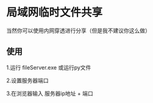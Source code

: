# 局域网临时文件共享

当然你可以使用内网穿透进行分享（但是我不建议你这么做）

## 使用

1.运行 fileServer.exe 或运行py文件

2.设置服务器端口

3.在浏览器输入 服务器ip地址 + 端口
